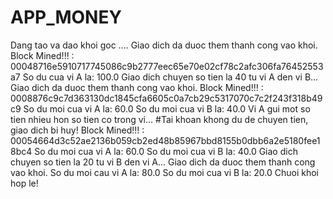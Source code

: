 # APP_MONEY
 Dang tao va dao khoi goc ....  Giao dich da duoc them thanh cong vao khoi. Block Mined!!! : 00048716e5910717745086c9b2777eec65e70e02cf78c2afc306fa76452553a7  So du cua vi A la: 100.0  Giao dich chuyen so tien la 40 tu vi A den vi B... Giao dich da duoc them thanh cong vao khoi. Block Mined!!! : 0008876c9c7d363130dc1845cfa6605c0a7cb29c5317070c7c2f243f318b49c9  So du  moi cua vi A la: 60.0 So du moi cua vi B la: 40.0  Vi A gui mot so tien nhieu hon so tien co trong vi... #Tai khoan khong du de chuyen tien, giao dich bi huy! Block Mined!!! : 00054664d3c52ae2136b059cb2ed48b85967bbd8155b0dbb6a2e5180fee18bc4  So du moi cua vi A la: 60.0 So du moi cua vi B la:  40.0  Giao dich chuyen so tien la 20 tu vi B den vi A... Giao dich da duoc them thanh cong vao khoi.  So du moi cau vi A la: 80.0 So du moi cua vi B la:  20.0 Chuoi khoi hop le!
